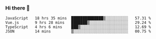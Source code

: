 ### Hi there 👋

<!--
**xin-code/Xin-code** is a ✨ _special_ ✨ repository because its `README.md` (this file) appears on your GitHub profile.

Here are some ideas to get you started:
<!--START_SECTION:waka-->
```text
JavaScript   18 hrs 35 mins  ██████████████▒░░░░░░░░░░   57.31 % 
Vue.js       9 hrs 28 mins   ███████▒░░░░░░░░░░░░░░░░░   29.24 % 
TypeScript   4 hrs 6 mins    ███▒░░░░░░░░░░░░░░░░░░░░░   12.69 % 
JSON         14 mins         ▒░░░░░░░░░░░░░░░░░░░░░░░░   00.75 % 
```
<!--END_SECTION:waka-->
